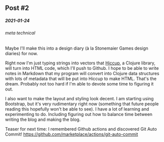 ## Post #2
##### 2021-01-24
###### meta technical

Maybe I'll make this into a design diary (à la Stonemaier Games design 
diaries) for now.

Right now I'm just typing strings into vectors that 
[Hiccup](https://github.com/weavejester/hiccup), a Clojure library, will turn 
into HTML code, which I'll push to Github. I hope to be able to write notes in 
Markdown that my program will convert into Clojure data structures with lots 
of metadata that will be put into Hiccup to make HTML. That's the dream. 
Probably not too hard if I'm able to devote some time to figuring it out.

I also want to make the layout and styling look decent. I am starting using 
Bootstrap, but it's very rudimentary right now (something that future people 
reading this hopefully won't be able to see). I have a lot of learning and 
experimenting to do. Including figuring out how to balance time between 
writing the blog and making the blog.

Teaser for next time: I remembered Github actions and discovered Git Auto 
Commit! https://github.com/marketplace/actions/git-auto-commit
